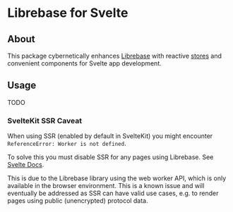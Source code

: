 # Librebase for Svelte

## About

This package cybernetically enhances [Librebase](https://librebase.io) with reactive [stores](https://svelte.dev/docs/svelte-components#script-4-prefix-stores-with-$-to-access-their-values) and convenient components for Svelte app development.

## Usage

TODO

### SvelteKit SSR Caveat

When using SSR (enabled by default in SvelteKit) you might encounter `ReferenceError: Worker is not defined`.

To solve this you must disable SSR for any pages using Librebase. See [Svelte Docs](https://learn.svelte.dev/tutorial/ssr).

This is due to the Librebase library using the web worker API, which is only available in the browser environment. This is a known issue and will eventually be addressed as SSR can have valid use cases, e.g. to render pages using public (unencrypted) protocol data.

